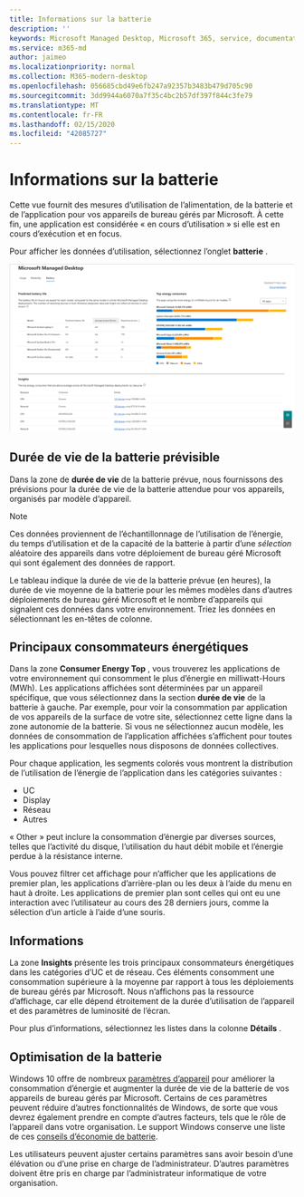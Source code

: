 ```yaml
---
title: Informations sur la batterie
description: ''
keywords: Microsoft Managed Desktop, Microsoft 365, service, documentation
ms.service: m365-md
author: jaimeo
ms.localizationpriority: normal
ms.collection: M365-modern-desktop
ms.openlocfilehash: 056685cbd49e6fb247a92357b3483b479d705c90
ms.sourcegitcommit: 3dd9944a6070a7f35c4bc2b57df397f844c3fe79
ms.translationtype: MT
ms.contentlocale: fr-FR
ms.lasthandoff: 02/15/2020
ms.locfileid: "42085727"
---
```

# <a name="battery-insights"></a>Informations sur la batterie
Cette vue fournit des mesures d’utilisation de l’alimentation, de la batterie et de l’application pour vos appareils de bureau gérés par Microsoft. À cette fin, une application est considérée « en cours d’utilisation » si elle est en cours d’exécution et en focus.

Pour afficher les données d’utilisation, sélectionnez l’onglet **batterie** .

![Volet de la batterie : durée de vie de la batterie prévisible par modèle d’appareil dans le coin supérieur gauche, consommateurs de l’énergie de haut niveau (par application) dans le coin supérieur droit, tableau Insights en bas. Lien vers la documentation en haut à droite.](../../media/insights_battery.png)

## <a name="predicted-battery-life"></a>Durée de vie de la batterie prévisible

Dans la zone de **durée de vie** de la batterie prévue, nous fournissons des prévisions pour la durée de vie de la batterie attendue pour vos appareils, organisés par modèle d’appareil.

> [!NOTE]
> Ces données proviennent de l’échantillonnage de l’utilisation de l’énergie, du temps d’utilisation et de la capacité de la batterie à partir d’une <em>sélection</em> aléatoire des appareils dans votre déploiement de bureau géré Microsoft qui sont également des données de rapport.

Le tableau indique la durée de vie de la batterie prévue (en heures), la durée de vie moyenne de la batterie pour les mêmes modèles dans d’autres déploiements de bureau géré Microsoft et le nombre d’appareils qui signalent ces données dans votre environnement. Triez les données en sélectionnant les en-têtes de colonne.



## <a name="top-energy-consumers"></a>Principaux consommateurs énergétiques

Dans la zone **Consumer Energy Top** , vous trouverez les applications de votre environnement qui consomment le plus d’énergie en milliwatt-Hours (MWh). Les applications affichées sont déterminées par un appareil spécifique, que vous sélectionnez dans la section **durée de vie** de la batterie à gauche. Par exemple, pour voir la consommation par application de vos appareils de la surface de votre site, sélectionnez cette ligne dans la zone autonomie de la batterie. Si vous ne sélectionnez aucun modèle, les données de consommation de l’application affichées s’affichent pour toutes les applications pour lesquelles nous disposons de données collectives.

 Pour chaque application, les segments colorés vous montrent la distribution de l’utilisation de l’énergie de l’application dans les catégories suivantes :

- UC
- Display
- Réseau
- Autres

« Other » peut inclure la consommation d’énergie par diverses sources, telles que l’activité du disque, l’utilisation du haut débit mobile et l’énergie perdue à la résistance interne. 

Vous pouvez filtrer cet affichage pour n’afficher que les applications de premier plan, les applications d’arrière-plan ou les deux à l’aide du menu en haut à droite. Les applications de premier plan sont celles qui ont eu une interaction avec l’utilisateur au cours des 28 derniers jours, comme la sélection d’un article à l’aide d’une souris.

## <a name="insights"></a>Informations

La zone **Insights** présente les trois principaux consommateurs énergétiques dans les catégories d’UC et de réseau. Ces éléments consomment une consommation supérieure à la moyenne par rapport à tous les déploiements de bureau gérés par Microsoft. Nous n’affichons pas la ressource d’affichage, car elle dépend étroitement de la durée d’utilisation de l’appareil et des paramètres de luminosité de l’écran. 

Pour plus d’informations, sélectionnez les listes dans la colonne **Détails** .

## <a name="battery-optimization"></a>Optimisation de la batterie

Windows 10 offre de nombreux [paramètres d’appareil](https://support.microsoft.com/help/20443/windows-10-battery-saving-tips) pour améliorer la consommation d’énergie et augmenter la durée de vie de la batterie de vos appareils de bureau gérés par Microsoft. Certains de ces paramètres peuvent réduire d’autres fonctionnalités de Windows, de sorte que vous devrez également prendre en compte d’autres facteurs, tels que le rôle de l’appareil dans votre organisation. Le support Windows conserve une liste de ces [conseils d’économie de batterie](https://support.microsoft.com/help/20443/windows-10-battery-saving-tips).

Les utilisateurs peuvent ajuster certains paramètres sans avoir besoin d’une élévation ou d’une prise en charge de l’administrateur. D’autres paramètres doivent être pris en charge par l’administrateur informatique de votre organisation.
